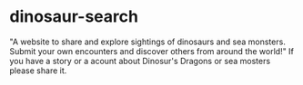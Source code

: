 # dinosaur-search
"A website to share and explore sightings of dinosaurs and sea monsters. Submit your own encounters and discover others from around the world!"
If you have a story or a acount about Dinosur's Dragons or sea mosters please share it.
